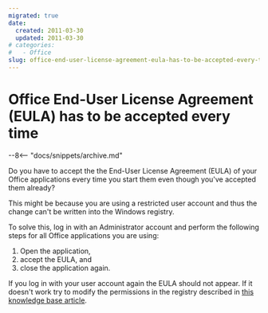 ```yaml
---
migrated: true
date:
  created: 2011-03-30
  updated: 2011-03-30
# categories:
#   - Office
slug: office-end-user-license-agreement-eula-has-to-be-accepted-every-time
---
```

# Office End-User License Agreement (EULA) has to be accepted every time

--8<-- "docs/snippets/archive.md"

Do you have to accept the the End-User License Agreement (EULA) of your Office applications every time you start them even though you've accepted them already?

This might be because you are using a restricted user account and thus the change can't be written into the Windows registry.

To solve this, log in with an Administrator account and perform the following steps for all Office applications you are using:

1. Open the application,
2. accept the EULA, and
3. close the application again.

If you log in with your user account again the EULA should not appear.
If it doesn't work try to modify the permissions in the registry described in [this knowledge base article](https://learn.microsoft.com/en-us/office/troubleshoot/office-suite-issues/office-end-user-license-agreement).
